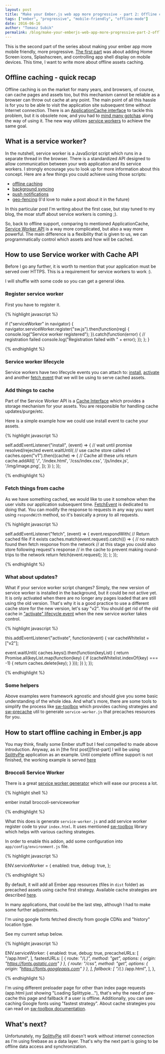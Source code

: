 ```yaml
---
layout: post
title: "Make your Ember.js web app more progressive - part 2: Offline caching"
tags: ["ember", "progressive", "mobile-friendly", "offline-mode"]
date: 2016-06-16
author: "Tomasz Subik"
permalink: /blog/make-your-emberjs-web-app-more-progressive-part-2-offline-caching
---
```


This is the second part of the series about making your ember app more mobile friendly,
more progressive. [The first part][first-post] was about adding Home Screen icons,
Splashscreen, and controlling app shell display on mobile devices. This time, I want to
write more about offline assets caching.

<!--more-->

## Offline caching - quick recap

Offline caching is on the market for many years, and browsers, of course, can cache pages
and assets too, but this mechanism cannot be reliable as a browser can throw out cache at
any point. The main point of all this hassle is for you to be able to visit the application site
subsequent time without Internet connection. There is an [ApplicationCache interface][app-cache-beginners]
to tackle this problem, but it is obsolete now, and you had to [mind many gotchas][app-cache-douchebag] along the way of using it.
The new way utilizes [service workers][service-workers] to achieve the same goal.

## What is a service worker?

In the nutshell, service worker is a JavaScript script which runs in a separate thread in the browser.
There is a standardized API designed to allow communication between your web application and its
service workers. I strongly encourage you to look up for more information about this concept.
Here are a few things you could achieve using those scripts:

* [offline caching][offline-caching]
* [background syncing][background-syncing]
* [push notifications][push-api]
* [geo-fencing][geo-fencing] (I'd love to make a post about it in the future)

In this particular post I'm writing about the first case, but stay tuned to my blog,
the moar stuff about service workers is coming ;).

So, back to offline support, comparing to mentioned ApplicationCache, [Service Worker API][service-workers] is a way more complicated,
but also a way more powerful. The main difference is a flexibility that is given to us, we can
programmatically control which assets and how will be cached.

## How to use Service worker with Cache API

Before I go any further, it is worth to mention that your application must be served over HTTPS. This is
a requirement for service workers to work :).

I will shuffle with some code so you can get a general idea.

### Register service worker

First you have to register it.

{% highlight javascript %}

if ("serviceWorker" in navigator) {
      navigator.serviceWorker.register("sw.js").then(function(reg) {
    console.log("Service worker registered");
  }).catch(function(error) {
    // registration failed
    console.log("Registration failed with " + error);
  });
};
}

{% endhighlight %}

### Service worker lifecycle

Service workers have two lifecycle events you can attach to: [install][install-event], [activate][activate-event]
and another [fetch event][fetch-event] that we will be using to serve cached assets.

### Add things to cache

Part of the Service Worker API is a [Cache Interface][cache-interface] which provides
a storage mechanism for your assets. You are responsible for handling cache updates/purge/etc.

Here is a simple example how we could use install event to cache your assets.

{% highlight javascript %}

self.addEventListener("install", (event) => {
  // wait until promise resolved/rejected
  event.waitUntil(
    // use cache store called v1
    caches.open("v1").then((cache) => {
      // Cache all these urls
      return cache.addAll([
        '/',
        '/index.html',
        '/css/index.css',
        '/js/index.js',
        '/img/image.png',
      ]);
    })
  );
});

{% endhighlight %}

### Fetch things from cache

As we have something cached, we would like to use it somehow when the user visits
our application subsequent time. [FetchEvent][fetch-event] is dedicated to doing that. You can modify
the response to requests in any way you want using `respondWith` method, so it's
basically a proxy to all requests.

{% highlight javascript %}

self.addEventListener("fetch", (event) => {
  event.respondWith(
    // Return cached file if it exists
    caches.match(event.request).catch(() => {
      // no match found then fetch response from the network
      // at this stage you could also store following request's response
      // in the cache to prevent making round-trips to the network
      return fetch(event.request);
    });
  );
});

{% endhighlight %}

### What about updates?

What if your service worker script changes? Simply, the new version of service worker is installed in the
background, but it could be not active yet. It is only activated when there are no longer any pages
loaded that are still using the old version. That's why it is a good practice to use a different
cache store for the new version, let's say "v2". You should get rid of the old cache in ["activate" lifecycle
event][activate-event] when the new service worker takes control.

{% highlight javascript %}

this.addEventListener("activate", function(event) {
  var cacheWhitelist = ["v2"];

  event.waitUntil(
    caches.keys().then(function(keyList) {
      return Promise.all(keyList.map(function(key) {
        if (cacheWhitelist.indexOf(key) === -1) {
          return caches.delete(key);
        }
      }));
    })
  );
});

{% endhighlight %}

### Some helpers

Above examples were framework agnostic and should give you some basic understanding of the whole idea.
And what's more, there are some tools to simplify the process like [sw-toolbox][sw-toolbox] which provides caching
strategies and [sw-precache][sw-precache] util to generate `service-worker.js` that precaches resources for you.

## How to start offline caching in Ember.js app

You may think, finally some Ember stuff but I feel compelled to made above introduction.
Anyway, as in [the first post][first-part] I will be using [SplittyPie][splittypie] application as
an example. Until complete offline support is not finished, the working example is served [here][splittypie-offline]

### Broccoli Service Worker

There is a great [service worker generator][broccoli-serviceworker] which will ease our process a lot.

{% highlight shell %}

ember install broccoli-serviceworker

{% endhighlight %}

What this does is generate `service-worker.js` and add service worker register code to your `index.html`.
It uses mentioned [sw-toolbox][sw-toolbox] library which helps with various caching strategies.

In order to enable this addon, add some configuration into `app/config/environment.js` file.

{% highlight javascript %}

ENV.serviceWorker = {
    enabled: true,
    debug: true,
};

{% endhighlight %}

By default, it will add all Ember app resources (files in `dist` folder) as precached assets using
cache first strategy. Available cache strategies are described [here][broccoli-serviceworker-cache-strategies].

In many applications, that could be the last step, although I had to make some further adjustments.

I'm using google fonts fetched directly from google CDNs and "history" location type.

See my current setup below.

{% highlight javascript %}

ENV.serviceWorker: {
    enabled: true,
    debug: true,
    precacheURLs: [
        "/app.html",
    ],
    fastestURLs: [
        { route: "/(.*)", method: "get", options: { origin: "https://fonts.gstatic.com" } },
        { route: "/css", method: "get", options: { origin: "https://fonts.googleapis.com" } },
    ],
    fallback: [
        "/(.*) /app.html",
    ],
},

{% endhighlight %}

I'm using different preloader page for other than index page requests (app.html just showing "Loading Splittypie..."),
that's why the need of pre-cache this page and fallback if a user is offline. Additionally, you can see
caching Google fonts using "fastest strategy". About cache strategies you can read on
[sw-toolbox documentation][sw-toolbox-api].

## What's next?

Unfortunately, my [SplittyPie][splittypie] still doesn't work without internet connection as
I'm using firebase as a data layer. That's why the next part is going to be offline data access
and synchronization.

[first-post]: https://tsubik.com/blog/make-your-emberjs-web-app-more-progressive-part-1
[app-cache-beginners]: http://www.html5rocks.com/en/tutorials/appcache/beginner
[app-cache-douchebag]: http://alistapart.com/article/application-cache-is-a-douchebag
[service-workers]: https://developer.mozilla.org/en-US/docs/Web/API/Service_Worker_API
[offline-caching]: https://developer.mozilla.org/en-US/docs/Web/API/Service_Worker_API/Using_Service_Workers
[background-syncing]: https://wicg.github.io/BackgroundSync/spec
[push-api]: https://www.w3.org/TR/push-api
[geo-fencing]: https://www.w3.org/TR/geofencing
[install-event]: https://developer.mozilla.org/en-US/docs/Web/API/InstallEvent
[activate-event]: https://developer.mozilla.org/en-US/docs/Web/API/ExtendableEvent
[fetch-event]: https://developer.mozilla.org/en-US/docs/Web/API/FetchEvent
[cache-interface]: https://developer.mozilla.org/en-US/docs/Web/API/Cache
[sw-toolbox]: https://github.com/GoogleChrome/sw-toolbox
[sw-precache]: https://github.com/GoogleChrome/sw-precache
[splittypie]: https://splittypie.com
[splittypie-offline]: https://splittypie-offline.firebaseapp.com
[broccoli-serviceworker]: https://github.com/jkleinsc/broccoli-serviceworker
[broccoli-serviceworker-cache-strategies]: https://github.com/jkleinsc/broccoli-serviceworker#routing-options
[sw-toolbox-api]: https://googlechrome.github.io/sw-toolbox/docs/master/tutorial-api
